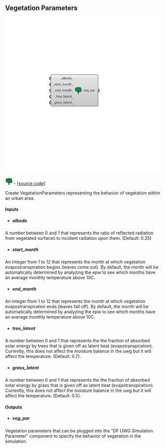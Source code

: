 ## Vegetation Parameters

![](../../images/components/Vegetation_Parameters.png)

![](../../images/icons/Vegetation_Parameters.png) - [[source code]](https://github.com/ladybug-tools/dragonfly-grasshopper/blob/master/dragonfly_grasshopper/src//DF%20Vegetation%20Parameters.py)


Create VegetationParameters representing the behavior of vegetation within an urban area. 



#### Inputs
* ##### albedo 
A number between 0 and 1 that represents the ratio of reflected radiation from vegetated surfaces to incident radiation upon them. (Default: 0.25) 
* ##### start_month 
An integer from 1 to 12 that represents the month at which vegetation evapostranspiration begins (leaves come out). By default, the month will be automatically determined by analyzing the epw to see which months have an average monthly temperature above 10C. 
* ##### end_month 
An integer from 1 to 12 that represents the month at which vegetation evapostranspiration ends (leaves fall off). By default, the month will be automatically determined by analyzing the epw to see which months have an average monthly temperature above 10C. 
* ##### tree_latent 
A number between 0 and 1 that represents the the fraction of absorbed solar energy by trees that is given off as latent heat (evapotranspiration). Currently, this does not affect the moisture balance in the uwg but it will affect the temperature. (Default: 0.7). 
* ##### grass_latent 
A number between 0 and 1 that represents the the fraction of absorbed solar energy by grass that is given off as latent heat (evapotranspiration). Currently, this does not affect the moisture balance in the uwg but it will affect the temperature. (Default: 0.5). 

#### Outputs
* ##### veg_par
Vegetation parameters that can be plugged into the "DF UWG Simulation Parameter" component to specify the behavior of vegetation in the simulation. 